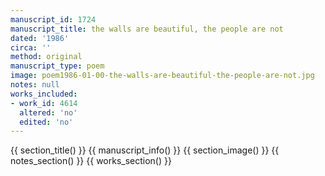 ```yaml
---
manuscript_id: 1724
manuscript_title: the walls are beautiful, the people are not
dated: '1986'
circa: ''
method: original
manuscript_type: poem
image: poem1986-01-00-the-walls-are-beautiful-the-people-are-not.jpg
notes: null
works_included:
- work_id: 4614
  altered: 'no'
  edited: 'no'
---
```


{{ section_title() }}
{{ manuscript_info() }}
{{ section_image() }}
{{ notes_section() }}
{{ works_section() }}
